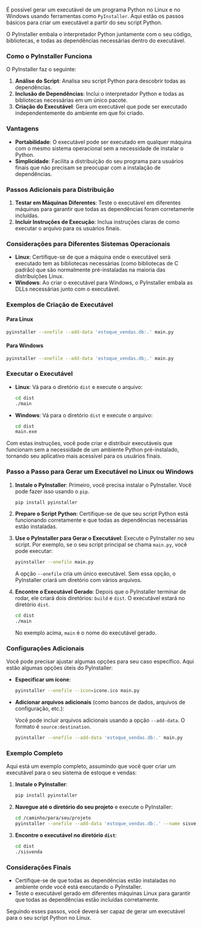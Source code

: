 # 

É possível gerar um executável de um programa Python no Linux e no Windows usando ferramentas como `PyInstaller`. Aqui estão os passos básicos para criar um executável a partir do seu script Python.

O PyInstaller embala o interpretador Python juntamente com o seu código, bibliotecas, e todas as dependências necessárias dentro do executável.

### Como o PyInstaller Funciona

O PyInstaller faz o seguinte:

1. **Análise do Script**: Analisa seu script Python para descobrir todas as dependências.
2. **Inclusão de Dependências**: Inclui o interpretador Python e todas as bibliotecas necessárias em um único pacote.
3. **Criação do Executável**: Gera um executável que pode ser executado independentemente do ambiente em que foi criado.

### Vantagens

- **Portabilidade**: O executável pode ser executado em qualquer máquina com o mesmo sistema operacional sem a necessidade de instalar o Python.
- **Simplicidade**: Facilita a distribuição do seu programa para usuários finais que não precisam se preocupar com a instalação de dependências.

### Passos Adicionais para Distribuição

1. **Testar em Máquinas Diferentes**: Teste o executável em diferentes máquinas para garantir que todas as dependências foram corretamente incluídas.
2. **Incluir Instruções de Execução**: Inclua instruções claras de como executar o arquivo para os usuários finais.

### Considerações para Diferentes Sistemas Operacionais

- **Linux**: Certifique-se de que a máquina onde o executável será executado tem as bibliotecas necessárias (como bibliotecas de C padrão) que são normalmente pré-instaladas na maioria das distribuições Linux.
- **Windows**: Ao criar o executável para Windows, o PyInstaller embala as DLLs necessárias junto com o executável.

### Exemplos de Criação de Executável

#### Para Linux

```bash
pyinstaller --onefile --add-data 'estoque_vendas.db:.' main.py
```

#### Para Windows

```bash
pyinstaller --onefile --add-data 'estoque_vendas.db;.' main.py
```

### Executar o Executável

- **Linux**: Vá para o diretório `dist` e execute o arquivo:

  ```bash
  cd dist
  ./main
  ```

- **Windows**: Vá para o diretório `dist` e execute o arquivo:

  ```cmd
  cd dist
  main.exe
  ```

Com estas instruções, você pode criar e distribuir executáveis que funcionam sem a necessidade de um ambiente Python pré-instalado, tornando seu aplicativo mais acessível para os usuários finais.

### Passo a Passo para Gerar um Executável no Linux ou Windows

1. **Instale o PyInstaller**:
   Primeiro, você precisa instalar o PyInstaller. Você pode fazer isso usando o `pip`.

   ```bash
   pip install pyinstaller
   ```

2. **Prepare o Script Python**:
   Certifique-se de que seu script Python está funcionando corretamente e que todas as dependências necessárias estão instaladas.

3. **Use o PyInstaller para Gerar o Executável**:
   Execute o PyInstaller no seu script. Por exemplo, se o seu script principal se chama `main.py`, você pode executar:

   ```bash
   pyinstaller --onefile main.py
   ```

   A opção `--onefile` cria um único executável. Sem essa opção, o PyInstaller criará um diretório com vários arquivos.

4. **Encontre o Executável Gerado**:
   Depois que o PyInstaller terminar de rodar, ele criará dois diretórios: `build` e `dist`. O executável estará no diretório `dist`.

   ```bash
   cd dist
   ./main
   ```

   No exemplo acima, `main` é o nome do executável gerado.

### Configurações Adicionais

Você pode precisar ajustar algumas opções para seu caso específico. Aqui estão algumas opções úteis do PyInstaller:

- **Especificar um ícone**:

  ```bash
  pyinstaller --onefile --icon=icone.ico main.py
  ```

- **Adicionar arquivos adicionais** (como bancos de dados, arquivos de configuração, etc.):

  Você pode incluir arquivos adicionais usando a opção `--add-data`. O formato é `source:destination`.

  ```bash
  pyinstaller --onefile --add-data 'estoque_vendas.db:.' main.py
  ```

### Exemplo Completo

Aqui está um exemplo completo, assumindo que você quer criar um executável para o seu sistema de estoque e vendas:

1. **Instale o PyInstaller**:

   ```bash
   pip install pyinstaller
   ```

2. **Navegue até o diretório do seu projeto** e execute o PyInstaller:

   ```bash
   cd /caminho/para/seu/projeto
   pyinstaller --onefile --add-data 'estoque_vendas.db:.' --name sisvenda main.py
   ```

3. **Encontre o executável no diretório `dist`**:

   ```bash
   cd dist
   ./sisvenda
   ```

### Considerações Finais

- Certifique-se de que todas as dependências estão instaladas no ambiente onde você está executando o PyInstaller.
- Teste o executável gerado em diferentes máquinas Linux para garantir que todas as dependências estão incluídas corretamente.

Seguindo esses passos, você deverá ser capaz de gerar um executável para o seu script Python no Linux.
